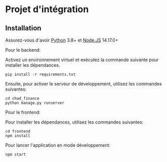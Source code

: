 # Projet d'intégration

## Installation

Assurez-vous d'avoir [Python](https://www.python.org/) 3.8+ et [Node.JS](https://nodejs.org/) 14.17.0+

Pour le backend:

Activez un environnement virtuel et exécutez la commande suivante pour installer les dépendances.

```code
pip install -r requirements.txt
```

Ensuite, pour activer le serveur de développement, utilisez les commandes suivantes:

```code
cd chad_finance
python manage.py runserver
```

Pour le frontend:

Pour installer les dépendances, utilisez les commandes suivantes:

```code
cd frontend
npm install
```

Pour lancer l'application en mode développement:

```code
npm start
```
